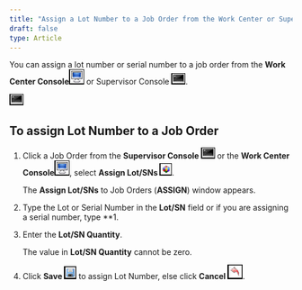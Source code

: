 ```yaml
---
title: "Assign a Lot Number to a Job Order from the Work Center or Supervisor Console"
draft: false
type: Article
---
```


You can assign a lot number or serial number to a job order from the **Work Center Console![](../assets/shop-floor-manager/picture10.png)** or Supervisor Console ![](../assets/shop-floor-manager/picture9.png).

![](../assets/shop-floor-manager/picture9.png)

## To assign Lot Number to a Job Order

1.  Click a Job Order from the **Supervisor Console ![](../assets/shop-floor-manager/picture9.png)** or the **Work Center Console**![](../assets/shop-floor-manager/picture10.png), select **Assign Lot/SNs ![](../assets/shop-floor-manager/picture14.png)**.

    The **Assign Lot/SNs** to Job Orders (**ASSIGN**) window appears.

2.  Type the Lot or Serial Number in the **Lot/SN** field or if you are assigning a serial number, type **1.
3.  Enter the **Lot/SN Quantity**.

    The value in **Lot/SN Quantity** cannot be zero.

4.  Click **Save ![](../assets/shop-floor-manager/picture1.png)** to assign Lot Number, else click **Cancel ![](../assets/shop-floor-manager/picture2.png)**.